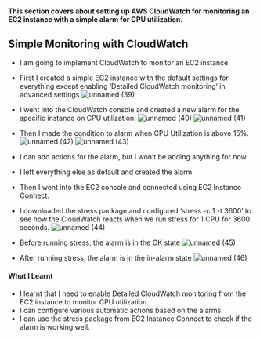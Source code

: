 #### This section covers about setting up AWS CloudWatch for monitoring an EC2 instance with a simple alarm for CPU utilization.

## Simple Monitoring with CloudWatch
* I am going to implement CloudWatch to monitor an EC2 instance.
* First I created a simple EC2 instance with the default settings for everything except enabling ‘Detailed CloudWatch monitoring’ in advanced settings
![unnamed (39)](https://github.com/yehjuneheo/AWS_HOL/assets/51499085/0d702e25-df7d-457e-a716-d084015110dc)

* I went into the CloudWatch console and created a new alarm for the specific instance on CPU utilization:
![unnamed (40)](https://github.com/yehjuneheo/AWS_HOL/assets/51499085/2da4f110-eac2-49a2-9af9-3d591ea04f69)
![unnamed (41)](https://github.com/yehjuneheo/AWS_HOL/assets/51499085/7d2a92b2-0c1a-4adc-99dc-600ebd9193a7)

* Then I made the condition to alarm when CPU Utilization is above 15%.
![unnamed (42)](https://github.com/yehjuneheo/AWS_HOL/assets/51499085/7eceae66-d8fe-45df-8c66-733787afab29)
![unnamed (43)](https://github.com/yehjuneheo/AWS_HOL/assets/51499085/448f4325-e7b0-4228-8e23-9d474d0f5f52)

* I can add actions for the alarm, but I won’t be adding anything for now.
* I left everything else as default and created the alarm
* Then I went into the EC2 console and connected using EC2 Instance Connect.
* I downloaded the stress package and configured ‘stress -c 1 -t 3600’ to see how the CloudWatch reacts when we run stress for 1 CPU for 3600 seconds.
![unnamed (44)](https://github.com/yehjuneheo/AWS_HOL/assets/51499085/ea2ec65c-4b3d-4848-ab3a-fd6fdb4723fc)

* Before running stress, the alarm is in the OK state
![unnamed (45)](https://github.com/yehjuneheo/AWS_HOL/assets/51499085/ce3bbdda-8a11-4894-80c7-cccfaa7db9a8)

* After running stress, the alarm is in the in-alarm state
![unnamed (46)](https://github.com/yehjuneheo/AWS_HOL/assets/51499085/7c96bcae-2e1b-46aa-b853-df72840ee12a)

#### What I Learnt
* I learnt that I need to enable Detailed CloudWatch monitoring from the EC2 instance to monitor CPU utilization
* I can configure various automatic actions based on the alarms.
* I can use the stress package from EC2 Instance Connect to check if the alarm is working well.

